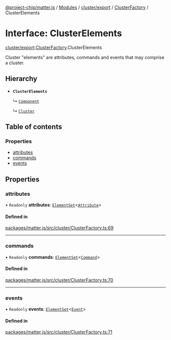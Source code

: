 [@project-chip/matter.js](../README.md) / [Modules](../modules.md) / [cluster/export](../modules/cluster_export.md) / [ClusterFactory](../modules/cluster_export.ClusterFactory.md) / ClusterElements

# Interface: ClusterElements

[cluster/export](../modules/cluster_export.md).[ClusterFactory](../modules/cluster_export.ClusterFactory.md).ClusterElements

Cluster "elements" are attributes, commands and events that may comprise
a cluster.

## Hierarchy

- **`ClusterElements`**

  ↳ [`Component`](cluster_export.ClusterFactory.Component.md)

  ↳ [`Cluster`](cluster_export.ClusterFactory.Cluster.md)

## Table of contents

### Properties

- [attributes](cluster_export.ClusterFactory.ClusterElements.md#attributes)
- [commands](cluster_export.ClusterFactory.ClusterElements.md#commands)
- [events](cluster_export.ClusterFactory.ClusterElements.md#events)

## Properties

### attributes

• `Readonly` **attributes**: [`ElementSet`](../modules/cluster_export.ClusterFactory.md#elementset)\<[`Attribute`](../modules/cluster_export.ClusterFactory.md#attribute)\>

#### Defined in

[packages/matter.js/src/cluster/ClusterFactory.ts:69](https://github.com/project-chip/matter.js/blob/e87b236f/packages/matter.js/src/cluster/ClusterFactory.ts#L69)

___

### commands

• `Readonly` **commands**: [`ElementSet`](../modules/cluster_export.ClusterFactory.md#elementset)\<[`Command`](../modules/cluster_export.ClusterFactory.md#command)\>

#### Defined in

[packages/matter.js/src/cluster/ClusterFactory.ts:70](https://github.com/project-chip/matter.js/blob/e87b236f/packages/matter.js/src/cluster/ClusterFactory.ts#L70)

___

### events

• `Readonly` **events**: [`ElementSet`](../modules/cluster_export.ClusterFactory.md#elementset)\<[`Event`](../modules/cluster_export.ClusterFactory.md#event)\>

#### Defined in

[packages/matter.js/src/cluster/ClusterFactory.ts:71](https://github.com/project-chip/matter.js/blob/e87b236f/packages/matter.js/src/cluster/ClusterFactory.ts#L71)
